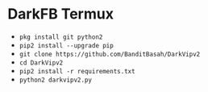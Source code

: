 # DarkFB Termux

<ul>
<li><code>pkg install git python2</code></li>
<li><code>pip2 install --upgrade pip</code></li>
<li><code>git clone https://github.com/BanditBasah/DarkVipv2</code></li>
<li><code>cd DarkVipv2</code></li>
<li><code>pip2 install -r requirements.txt</code></li>
<li><code>python2 darkvipv2.py</code></li>
